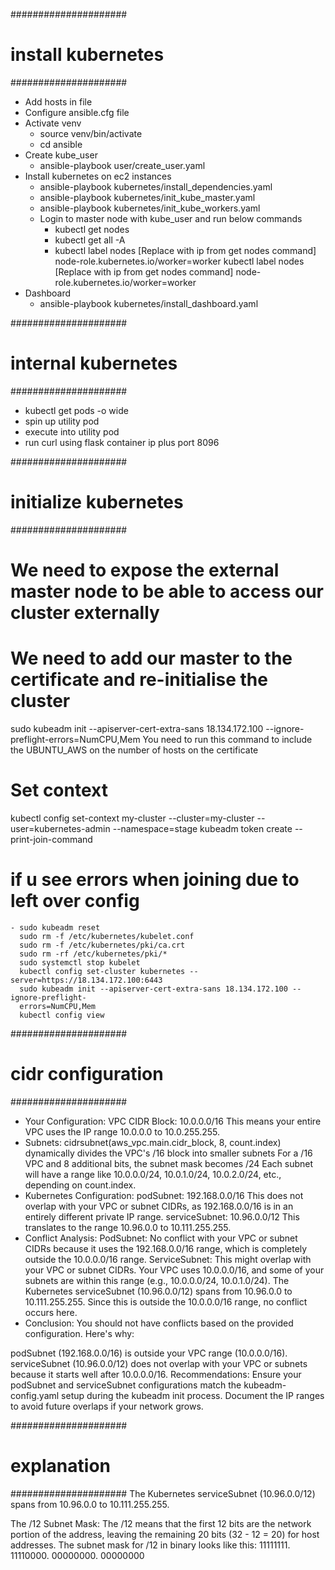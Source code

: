 
#####################
# install kubernetes
#####################
- Add hosts in file
- Configure ansible.cfg file
- Activate venv
    - source venv/bin/activate
    - cd ansible
- Create kube_user
    - ansible-playbook user/create_user.yaml
- Install kubernetes on ec2 instances
    - ansible-playbook kubernetes/install_dependencies.yaml
    - ansible-playbook kubernetes/init_kube_master.yaml
    - ansible-playbook kubernetes/init_kube_workers.yaml
    - Login to master node with kube_user and run below commands
      - kubectl get nodes
      - kubectl get all -A
      - kubectl label nodes [Replace with ip from get nodes command] node-role.kubernetes.io/worker=worker
        kubectl label nodes [Replace with ip from get nodes command] node-role.kubernetes.io/worker=worker
- Dashboard
    - ansible-playbook kubernetes/install_dashboard.yaml

#####################
# internal kubernetes
#####################
- kubectl get pods -o wide
- spin up utility pod
- execute into utility pod
- run curl using flask container ip plus port 8096

#####################
# initialize kubernetes
#####################
# We need to expose the external master node to be able to access our cluster externally
# We need to add our master to the certificate and re-initialise the cluster
sudo kubeadm init --apiserver-cert-extra-sans 18.134.172.100 --ignore-preflight-errors=NumCPU,Mem
You need to run this command to include the UBUNTU_AWS on the number of hosts on the certificate



# Set context
kubectl config set-context my-cluster --cluster=my-cluster --user=kubernetes-admin --namespace=stage
kubeadm token create --print-join-command

# if u see errors when joining due to left over config
    - sudo kubeadm reset
      sudo rm -f /etc/kubernetes/kubelet.conf
      sudo rm -f /etc/kubernetes/pki/ca.crt
      sudo rm -rf /etc/kubernetes/pki/*
      sudo systemctl stop kubelet
      kubectl config set-cluster kubernetes --server=https://18.134.172.100:6443
      sudo kubeadm init --apiserver-cert-extra-sans 18.134.172.100 --ignore-preflight- 
      errors=NumCPU,Mem
      kubectl config view

#####################
# cidr configuration
#####################
- Your Configuration:
VPC CIDR Block: 10.0.0.0/16
This means your entire VPC uses the IP range 10.0.0.0 to 10.0.255.255.
- Subnets:
cidrsubnet(aws_vpc.main.cidr_block, 8, count.index) dynamically divides the 
VPC's /16 block into smaller subnets
For a /16 VPC and 8 additional bits, the subnet mask becomes /24
Each subnet will have a range like 10.0.0.0/24, 10.0.1.0/24, 10.0.2.0/24, etc., depending on count.index.
- Kubernetes Configuration:
podSubnet: 192.168.0.0/16
This does not overlap with your VPC or subnet CIDRs, as 192.168.0.0/16 is in an entirely different private IP range.
serviceSubnet: 10.96.0.0/12
This translates to the range 10.96.0.0 to 10.111.255.255.
- Conflict Analysis:
PodSubnet:
No conflict with your VPC or subnet CIDRs because it uses the 192.168.0.0/16 range, which is completely outside 
the 10.0.0.0/16 range.
ServiceSubnet:
This might overlap with your VPC or subnet CIDRs.
Your VPC uses 10.0.0.0/16, and some of your subnets are within this range (e.g., 10.0.0.0/24, 10.0.1.0/24).
The Kubernetes serviceSubnet (10.96.0.0/12) spans from 10.96.0.0 to 10.111.255.255.
Since this is outside the 10.0.0.0/16 range, no conflict occurs here.
- Conclusion:
You should not have conflicts based on the provided configuration. Here's why:

podSubnet (192.168.0.0/16) is outside your VPC range (10.0.0.0/16).
serviceSubnet (10.96.0.0/12) does not overlap with your VPC or subnets because it starts well after 10.0.0.0/16.
Recommendations:
Ensure your podSubnet and serviceSubnet configurations match the kubeadm-config.yaml setup during the kubeadm init process.
Document the IP ranges to avoid future overlaps if your network grows.

#####################
# explanation
#####################
The Kubernetes serviceSubnet (10.96.0.0/12) spans from 10.96.0.0 to 10.111.255.255.

The /12 Subnet Mask:
The /12 means that the first 12 bits are the network portion of the address, leaving the remaining 20 bits (32 - 12 = 20) for host addresses.
The subnet mask for /12 in binary looks like this:
11111111. 11110000. 00000000. 00000000

